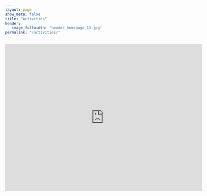 ```yaml
---
layout: page
show_meta: false
title: "Activities"
header:
   image_fullwidth: "header_homepage_13.jpg"
permalink: "/activities/"
---
```

<iframe src="https://calendar.google.com/calendar/embed?src=64cakap669rr95f8dbqtn3i97k%40group.calendar.google.com&ctz=Asia/Tokyo" style=" border-width:0 " width="640" height="480" frameborder="0" scrolling="no"></iframe>
